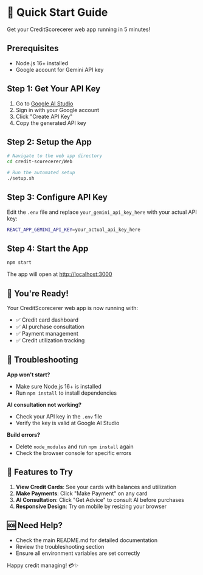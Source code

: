 # 🚀 Quick Start Guide

Get your CreditScorecerer web app running in 5 minutes!

## Prerequisites

- Node.js 16+ installed
- Google account for Gemini API key

## Step 1: Get Your API Key

1. Go to [Google AI Studio](https://makersuite.google.com/app/apikey)
2. Sign in with your Google account
3. Click "Create API Key"
4. Copy the generated API key

## Step 2: Setup the App

```bash
# Navigate to the web app directory
cd credit-scorecerer/Web

# Run the automated setup
./setup.sh
```

## Step 3: Configure API Key

Edit the `.env` file and replace `your_gemini_api_key_here` with your actual API key:

```bash
REACT_APP_GEMINI_API_KEY=your_actual_api_key_here
```

## Step 4: Start the App

```bash
npm start
```

The app will open at [http://localhost:3000](http://localhost:3000)

## 🎉 You're Ready!

Your CreditScorecerer web app is now running with:

- ✅ Credit card dashboard
- ✅ AI purchase consultation
- ✅ Payment management
- ✅ Credit utilization tracking

## 🔧 Troubleshooting

**App won't start?**
- Make sure Node.js 16+ is installed
- Run `npm install` to install dependencies

**AI consultation not working?**
- Check your API key in the `.env` file
- Verify the key is valid at Google AI Studio

**Build errors?**
- Delete `node_modules` and run `npm install` again
- Check the browser console for specific errors

## 📱 Features to Try

1. **View Credit Cards**: See your cards with balances and utilization
2. **Make Payments**: Click "Make Payment" on any card
3. **AI Consultation**: Click "Get Advice" to consult AI before purchases
4. **Responsive Design**: Try on mobile by resizing your browser

## 🆘 Need Help?

- Check the main README.md for detailed documentation
- Review the troubleshooting section
- Ensure all environment variables are set correctly

Happy credit managing! 💳✨

